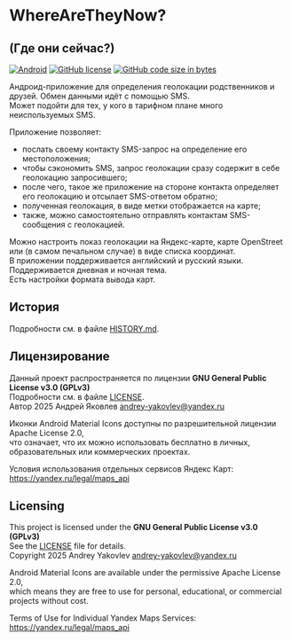 # WhereAreTheyNow?
## (Где они сейчас?)

[![Android][1]][2] [![GitHub license][3]][4] [![GitHub code size in bytes][5]]()

[1]: https://img.shields.io/badge/Android-11+-blue.svg?logoColor=white&color=green
[2]: https://android.com/
[3]: https://img.shields.io/github/license/Mammoth70/WhereAreTheyNow.svg
[4]: LICENSE
[5]: https://img.shields.io/github/languages/code-size/Mammoth70/WhereAreTheyNow.svg?color=teal

Андроид-приложение для определения геолокации родственников и друзей. Обмен данными идёт с помощью SMS.  
Может подойти для тех, у кого в тарифном плане много неиспользуемых SMS.

Приложение позволяет:
- послать своему контакту SMS-запрос на определение его местоположения;
- чтобы сэкономить SMS, запрос геолокации сразу содержит в себе геолокацию запросившего;
- после чего, такое же приложение на стороне контакта определяет его геолокацию и отсылает SMS-ответом обратно;
- полученная геолокация, в виде метки отображается на карте;
- также, можно самостоятельно отправлять контактам SMS-сообщения с геолокацией.

Можно настроить показ геолокации на Яндекс-карте, карте OpenStreet или (в самом печальном случае) в виде списка координат.  
В приложении поддерживается английский и руcский языки.  
Поддерживается дневная и ночная тема.  
Есть настройки формата вывода карт.

## История
Подробности см. в файле [HISTORY.md](HISTORY.md).  

## Лицензирование
Данный проект распространяется по лицензии **GNU General Public License v3.0 (GPLv3)**  
Подробности см. в файле [LICENSE](LICENSE).  
Автор 2025 Андрей Яковлев <andrey-yakovlev@yandex.ru>

Иконки Android Material Icons доступны по разрешительной лицензии Apache License 2.0,  
что означает, что их можно использовать бесплатно в личных, образовательных или коммерческих проектах.

Условия использования отдельных сервисов Яндекс Карт:  
https://yandex.ru/legal/maps_api

## Licensing
This project is licensed under the **GNU General Public License v3.0 (GPLv3)**  
See the [LICENSE](LICENSE) file for details.  
Copyright 2025 Andrey Yakovlev <andrey-yakovlev@yandex.ru>

Android Material Icons are available under the permissive Apache License 2.0,  
which means they are free to use for personal, educational, or commercial projects without cost.

Terms of Use for Individual Yandex Maps Services:  
https://yandex.ru/legal/maps_api
